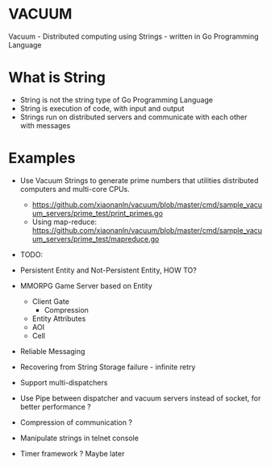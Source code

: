 # VACUUM
Vacuum - Distributed computing using Strings - written in Go Programming Language

# What is String
* String is not the string type of Go Programming Language
* String is execution of code, with input and output
* Strings run on distributed servers and communicate with each other with messages

# Examples
* Use Vacuum Strings to generate prime numbers that utilities distributed computers and multi-core CPUs.
  * https://github.com/xiaonanln/vacuum/blob/master/cmd/sample_vacuum_servers/prime_test/print_primes.go
  * Using map-reduce: https://github.com/xiaonanln/vacuum/blob/master/cmd/sample_vacuum_servers/prime_test/mapreduce.go

* TODO:
* Persistent Entity and Not-Persistent Entity, HOW TO?
* MMORPG Game Server based on Entity
    * Client Gate
        * Compression
    * Entity Attributes
    * AOI
    * Cell 
    
* Reliable Messaging
* Recovering from String Storage failure - infinite retry
* Support multi-dispatchers
* Use Pipe between dispatcher and vacuum servers instead of socket, for better performance ?
* Compression of communication ?
* Manipulate strings in telnet console
* Timer framework ? Maybe later
